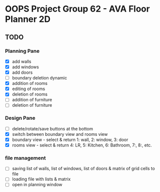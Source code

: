 # OOPS Project Group 62 - AVA Floor Planner 2D

## TODO

### Planning Pane
- [x] add walls
- [x] add windows
- [x] add doors
- [ ] boundary deletion dynamic
- [x] addition of rooms
- [x] editing of rooms
- [x] deletion of rooms
- [ ] addition of furniture
- [ ] deletion of furniture

### Design Pane
- [ ] delete/rotate/save buttons at the bottom
- [x] switch between boundary view and rooms view
- [x] boundary view - select & return 1: wall, 2: window, 3: door
- [x] rooms view - select & return 4: LR, 5: Kitchen, 6: Bathroom, 7:, 8:, etc.

### file management
- [ ] saving list of walls, list of windows, list of doors & matrix of grid cells to file
- [ ] loading file with lists & matrix
- [ ] open in planning window